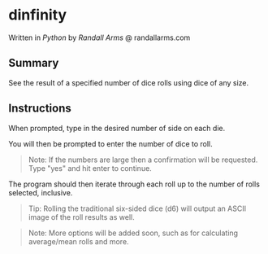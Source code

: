 # dinfinity
Written in *Python* by *Randall Arms* @ randallarms.com

## Summary
See the result of a specified number of dice rolls using dice of any size.

## Instructions
When prompted, type in the desired number of side on each die.

You will then be prompted to enter the number of dice to roll.
> Note: If the numbers are large then a confirmation will be requested. Type "yes" and hit enter to continue.

The program should then iterate through each roll up to the number of rolls selected, inclusive.
> Tip: Rolling the traditional six-sided dice (d6) will output an ASCII image of the roll results as well.

> Note: More options will be added soon, such as for calculating average/mean rolls and more.